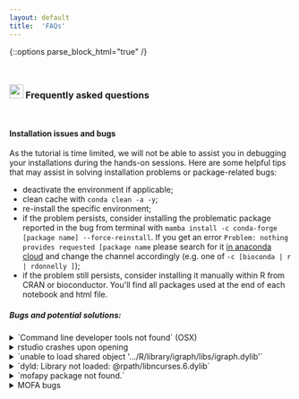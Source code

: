 ```yaml
---
layout: default
title:  'FAQs'
---
```

{::options parse_block_html="true" /}

<style>
h1, .h1, h2, .h2, h3, .h3, h4, .h4 { margin-top: 50px }
p.caption {font-size: 0.9em;font-style: italic;color: grey;margin-right: 10%;margin-left: 10%;text-align: justify}
</style>

### <img border="0" src="https://www.svgrepo.com/show/7421/computer.svg" width="25" height="25"> Frequently asked questions

#### Installation issues and bugs
As the tutorial is time limited, we will not be able to assist you in debugging your installations during the hands-on sessions. Here are some helpful tips that may assist in solving installation problems or package-related bugs:  
- deactivate the environment if applicable;  
- clean cache with `conda clean -a -y`;  
- re-install the specific environment;  
- if the problem persists, consider installing the problematic package reported in the bug from terminal with `mamba install -c conda-forge [package name] --force-reinstall`. If you get an error `Problem: nothing provides requested [package name` please search for it [in anaconda cloud](https://anaconda.org/) and change the channel accordingly (e.g. one of `-c [bioconda | r | rdonnelly ]`);
- if the problem still persists, consider installing it manually within R from CRAN or bioconductor. You'll find all packages used at the end of each notebook and html file.

##### Bugs and potential solutions:

<details>
  <summary markdown="span">`Command line developer tools not found` (OSX)</summary>

  If you don't yet have Mac OSX command line developer tools, please install it using:

  ```
  xcode-select --install
  ```

</details>





<details>  
  <summary markdown="span">rstudio crashes upon opening</summary>  

	In terminal try to open R by typing: `r`. Examine the returned error.  

</details>
<details>
  <summary markdown="span">`unable to load shared object '.../R/library/igraph/libs/igraph.dylib'`</summary>  

  In terminal, run  

  ```
  mamba install -c conda-forge igraph --force-reinstall
  ```

</details>

<details>
	<summary markdown="span">`dyld: Library not loaded: @rpath/libncurses.6.dylib`</summary>  

	In terminal run  

	```
	mamba install conda-forge::ncurses
	```
</details>

<details>
	<summary markdown="span">`mofapy package not found.`</summary>  

	Please install it from R with  

	```
	library(reticulate)
	use_condaenv(condaenv='ismb_dr_ui_na')
	```
</details>  

<details>
	<summary markdown="span">MOFA bugs</summary>  

	Refer to [the MOFA repository](https://github.com/bioFAM/MOFA).  
</details>